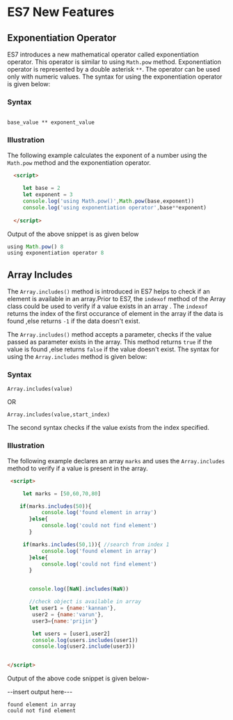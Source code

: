 # ES7 New Features

## Exponentiation Operator

ES7 introduces a new mathematical operator called exponentiation operator.  This operator is similar to using `Math.pow` method. Exponentiation operator is represented by a double asterisk `**`. The operator can be used only with numeric values. The syntax for using the exponentiation operator is given below: 

### Syntax

```

base_value ** exponent_value

```

### Illustration
The following example calculates the exponent of a number using the `Math.pow` method and the exponentiation operator. 

```html
  <script>
     
     let base = 2
     let exponent = 3
     console.log('using Math.pow()',Math.pow(base,exponent))
     console.log('using exponentiation operator',base**exponent)
    
  </script>

```

Output of the above snippet is as given  below

```js
using Math.pow() 8
using exponentiation operator 8
```

## Array Includes

The `Array.includes()` method is introduced in ES7 helps to check if an element is available in an array.Prior to ES7, the `indexof` method of the Array class could be used to verify if a value exists in an array . The `indexof` returns the index of the first occurance of element in the array if the data is found ,else returns `-1` if the data doesn't exist.

The `Array.includes()` method accepts a parameter, checks if the value passed as parameter exists in the array. This method returns `true` if the value is found ,else returns `false` if the value doesn't exist.  The syntax for using the `Array.includes` method is given below: 

### Syntax

```
Array.includes(value)
```

OR

```
Array.includes(value,start_index)
```
The second syntax checks if the value exists from the index specified. 

### Illustration
The following example declares an array  `marks` and uses the `Array.includes` method to verify if a value is present in the array. 

```html
 <script>

     let marks = [50,60,70,80]

    if(marks.includes(50)){
           console.log('found element in array')
       }else{
           console.log('could not find element')
       }

     if(marks.includes(50,1)){ //search from index 1
           console.log('found element in array')
       }else{
           console.log('could not find element')
       }


       console.log([NaN].includes(NaN))

       //check object is available in array
       let user1 = {name:'kannan'},
        user2 = {name:'varun'},
        user3={name:'prijin'}

        let users = [user1,user2]
        console.log(users.includes(user1))
        console.log(user2.include(user3))


</script>
```
Output of the above code snippet is given below- 

--insert output here---


```
found element in array
could not find element
```

